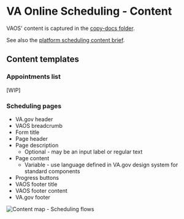 
# VA Online Scheduling - Content

VAOS' content is captured in the [copy-docs folder](https://github.com/department-of-veterans-affairs/va.gov-team/tree/master/products/health-care/appointments/va-online-scheduling/content/copy-docs).

See also the [platform scheduling content brief](https://github.com/department-of-veterans-affairs/va.gov-team/blob/master/products/content/content-briefs/Appointments.md).

## Content templates

### Appointments list

[WIP]

### Scheduling pages

* VA.gov header
* VAOS breadcrumb
* Form title
* Page header
* Page description
  * Optional - may be an input label or regular text
* Page content
  * Variable - use language defined in VA.gov design system for standard components
* Progress buttons
* VAOS footer title
* VAOS footer content
* VA.gov footer
 
![Content map - Scheduling flows](https://user-images.githubusercontent.com/2536801/134048084-4b7944fd-2a06-41e2-83db-d163b9ea0b85.png)
